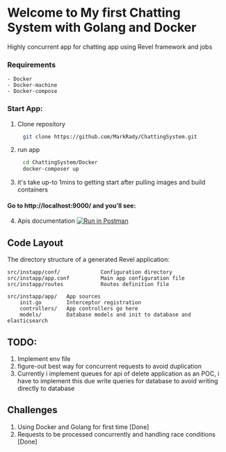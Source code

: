 # Welcome to My first Chatting System with Golang and Docker

Highly concurrent app for chatting app using Revel framework and jobs 

### Requirements
    - Docker
    - Docker-machine
    - Docker-compose

### Start App:

   1. Clone repository
   ```bash
        git clone https://github.com/MarkRady/ChattingSystem.git
   ```
   2. run app 
   ```bash
        cd ChattingSystem/Docker
        docker-composer up
   ```
  3. it's take up-to 1mins to getting start after pulling images and build containers
  ####  Go to http://localhost:9000/ and you'll see:
  4) Apis documentation
 [![Run in Postman](https://run.pstmn.io/button.svg)](https://app.getpostman.com/run-collection/4cc1380527b2fb8309a5)

## Code Layout

The directory structure of a generated Revel application:

    src/instapp/conf/             Configuration directory
    src/instapp/app.conf          Main app configuration file
    src/instapp/routes            Routes definition file

    src/instapp/app/   App sources
        init.go        Interceptor registration
        controllers/   App controllers go here
        models/        Database models and init to database and elasticsearch

## TODO:
1) Implement env file
2) figure-out best way for concurrent requests to avoid duplication
3) Currently i implement queues for api of delete application as an POC,
   i have to implement this due write queries for database to avoid writing directly to database

## Challenges
1) Using Docker and Golang for first time [Done]
2) Requests to be processed concurrently and handling race conditions [Done]

